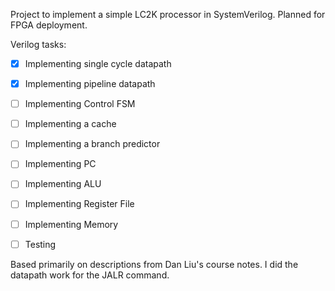 Project to implement a simple LC2K processor in SystemVerilog. Planned for FPGA deployment.

Verilog tasks:
- [x] Implementing single cycle datapath
- [x] Implementing pipeline datapath
- [ ] Implementing Control FSM
- [ ] Implementing a cache
- [ ] Implementing a branch predictor
- [ ] Implementing PC
- [ ] Implementing ALU
- [ ] Implementing Register File
- [ ] Implementing Memory

- [ ] Testing


Based primarily on descriptions from Dan Liu's course notes. 
I did the datapath work for the JALR command.
